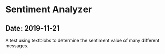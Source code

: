 # Sentiment Analyzer

## Date: 2019-11-21

A test using textblobs to determine the sentiment value of many different messages.